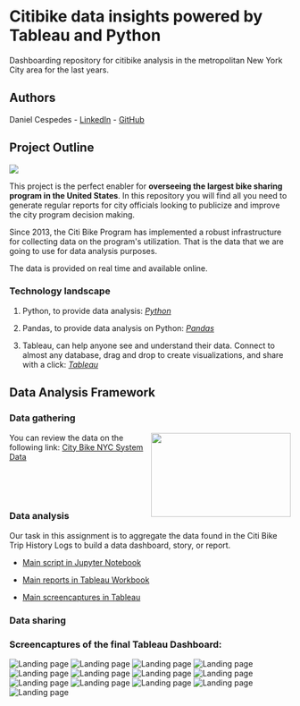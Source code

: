 # Citibike data insights powered by Tableau and Python
Dashboarding repository for citibike analysis in the metropolitan New York City area for the last years.

## Authors
Daniel Cespedes - [LinkedIn](https://www.linkedin.com/in/selinzorob/) - [GitHub](https://github.com/danielczz)

## Project Outline

<img src="./Resources/Images/nasa-43569-unsplash.jpg" align="center">

This project is the perfect enabler for **overseeing the largest bike sharing program in the United States**. In this repository you will find all you need to generate regular reports for city officials looking to publicize and improve the city program decision making.

Since 2013, the Citi Bike Program has implemented a robust infrastructure for collecting data on the program's utilization. That is the data that we are going to use for data analysis purposes. 

The data is provided on real time and available online.


### **Technology landscape**

1. Python, to provide data analysis: 
[_Python_](https://www.python.org/)

1. Pandas, to provide data analysis on Python: 
[_Pandas_](https://pandas.pydata.org/)

1. Tableau, can help anyone see and understand their data. Connect to almost any database, drag and drop to create visualizations, and share with a click: 
[_Tableau_](https://www.tableau.com/)


## Data Analysis Framework

### **Data gathering**
<img src="./Resources/Images/anthony-ginsbrook-208979-unsplash.jpg" width="250" height="150" align="right">

You can review the data on the following link: [City Bike NYC System Data](https://www.citibikenyc.com/system-data)

<br><br><br>

### **Data analysis**

Our task in this assignment is to aggregate the data found in the Citi Bike Trip History Logs to build a data dashboard, story, or report.

- [Main script in Jupyter Notebook](https://www.citibikenyc.com/system-data)

- [Main reports in Tableau Workbook](https://www.citibikenyc.com/system-data)

- [Main screencaptures in Tableau](https://www.citibikenyc.com/system-data)


### **Data sharing**

### Screencaptures of the final Tableau Dashboard:
![Landing page](Resources/Images/Output/0.png)
![Landing page](Resources/Images/Output/1.png)
![Landing page](Resources/Images/Output/2.png)
![Landing page](Resources/Images/Output/3.png)
![Landing page](Resources/Images/Output/4.png)
![Landing page](Resources/Images/Output/5.png)
![Landing page](Resources/Images/Output/6.png)
![Landing page](Resources/Images/Output/7.png)
![Landing page](Resources/Images/Output/8.png)
![Landing page](Resources/Images/Output/9.png)
![Landing page](Resources/Images/Output/10.png)
![Landing page](Resources/Images/Output/11.png)
![Landing page](Resources/Images/Output/12.png)
